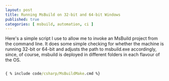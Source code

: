 ```yaml
---
layout: post
title: Running MsBuild on 32-bit and 64-bit Windows
published: true
categories: [ msbuild, automation, ci ]
---
```


Here's a simple script I use to allow me to invoke an MsBuild project from 
the command line. It does some simple checking for whether the machine is 
running 32-bit or 64-bit and adjusts the path to msbuild.exe accordingly, 
since, of course, msbuild is deployed in different folders in each flavour 
of the OS.

```bat

{ % include code/csharp/MsBuildMake.cmd %}

```